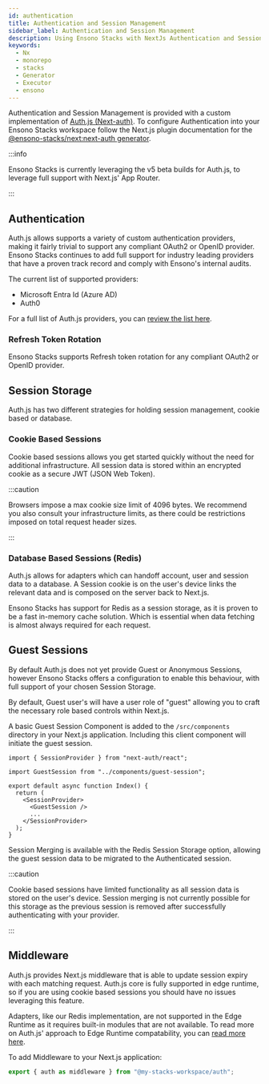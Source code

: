 ```yaml
---
id: authentication
title: Authentication and Session Management
sidebar_label: Authentication and Session Management
description: Using Ensono Stacks with NextJs Authentication and Session Management
keywords:
  - Nx
  - monorepo
  - stacks
  - Generator
  - Executor
  - ensono
---
```


Authentication and Session Management is provided with a custom implementation of [Auth.js (Next-auth)](https://authjs.dev/). To configure Authentication into your Ensono Stacks workspace follow the Next.js plugin documentation for the [@ensono-stacks/next:next-auth generator](/docs/getting_started/next/ensono-stacks-next#ensono-stacksnextnext-auth).

:::info

Ensono Stacks is currently leveraging the v5 beta builds for Auth.js, to leverage full support with Next.js' App Router.

:::

## Authentication

Auth.js allows supports a variety of custom authentication providers, making it fairly trivial to support any compliant OAuth2 or OpenID provider.
Ensono Stacks continues to add full support for industry leading providers that have a proven track record and comply with Ensono's internal audits.

The current list of supported providers:

- Microsoft Entra Id (Azure AD)
- Auth0

For a full list of Auth.js providers, you can [review the list here](https://authjs.dev/reference/core/providers).

### Refresh Token Rotation

Ensono Stacks supports Refresh token rotation for any compliant OAuth2 or OpenID provider.

## Session Storage

Auth.js has two different strategies for holding session management, cookie based or database.

### Cookie Based Sessions

Cookie based sessions allows you get started quickly without the need for additional infrastructure. All session data is stored within an encrypted cookie as a secure JWT (JSON Web Token).

:::caution

Browsers impose a max cookie size limit of 4096 bytes. We recommend you also consult your infrastructure limits, as there could be restrictions imposed on total request header sizes.

:::

### Database Based Sessions (Redis)

Auth.js allows for adapters which can handoff account, user and session data to a database. A Session cookie is on the user's device links the relevant data and is composed on the server back to Next.js.

Ensono Stacks has support for Redis as a session storage, as it is proven to be a fast in-memory cache solution. Which is essential when data fetching is almost always required for each request.

## Guest Sessions

By default Auth.js does not yet provide Guest or Anonymous Sessions, however Ensono Stacks offers a configuration to enable this behaviour, with full support of your chosen Session Storage.

By default, Guest user's will have a user role of "guest" allowing you to craft the necessary role based controls within Next.js.

A basic Guest Session Component is added to the `/src/components` directory in your Next.js application. Including this client component will initiate the guest session.

```tsx
import { SessionProvider } from "next-auth/react";

import GuestSession from "../components/guest-session";

export default async function Index() {
  return (
    <SessionProvider>
      <GuestSession />
      ...
    </SessionProvider>
  );
}
```

Session Merging is available with the Redis Session Storage option, allowing the guest session data to be migrated to the Authenticated session.

:::caution

Cookie based sessions have limited functionality as all session data is stored on the user's device. Session merging is not currently possible for this storage as the previous session is removed after successfully authenticating with your provider.

:::

## Middleware

Auth.js provides Next.js middleware that is able to update session expiry with each matching request. Auth.js core is fully supported in edge runtime, so if you are using cookie based sessions you should have no issues leveraging this feature.

Adapters, like our Redis implementation, are not supported in the Edge Runtime as it requires built-in modules that are not available. To read more on Auth.js' approach to Edge Runtime compatability, you can [read more here](https://authjs.dev/guides/edge-compatibility).

To add Middleware to your Next.js application:

```ts title=/apps/nextApp/middleware.ts
export { auth as middleware } from "@my-stacks-workspace/auth";
```
